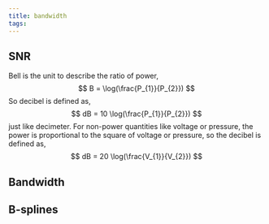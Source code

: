 ```yaml
---
title: bandwidth
tags:
---
```


## SNR ##
Bell is the unit to describe the ratio of power,
$$
B = \log(\frac{P_{1}}{P_{2}})
$$
So decibel is defined as,
$$
dB = 10 \log(\frac{P_{1}}{P_{2}})
$$
just like decimeter. For non-power quantities like voltage or pressure, the power is proportional to the square of voltage or pressure, so the decibel is defined as,
$$
dB = 20 \log(\frac{V_{1}}{V_{2}})
$$

## Bandwidth ##

## B-splines ##

